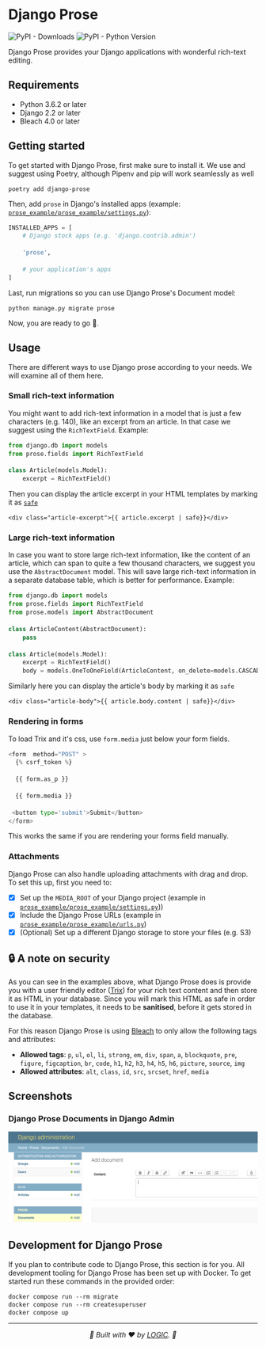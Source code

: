 # Django Prose

![PyPI - Downloads](https://img.shields.io/pypi/dw/django-prose?color=purple) ![PyPI - Python Version](https://img.shields.io/pypi/pyversions/django-prose)

Django Prose provides your Django applications with wonderful rich-text editing.

## Requirements

- Python 3.6.2 or later
- Django 2.2 or later
- Bleach 4.0 or later

## Getting started

To get started with Django Prose, first make sure to install it. We use and suggest using Poetry, although Pipenv and pip will work seamlessly as well

```console
poetry add django-prose
```

Then, add `prose` in Django's installed apps (example: [`prose_example/prose_example/settings.py`](https://github.com/withlogicco/django-prose/blob/55fb9319e55d873afe43968817a2f5ea3f055d11/prose_example/prose_example/settings.py#L46)):

```python
INSTALLED_APPS = [
    # Django stock apps (e.g. 'django.contrib.admin')

    'prose',

    # your application's apps
]
```

Last, run migrations so you can use Django Prose's Document model:

```
python manage.py migrate prose
```

Now, you are ready to go 🚀.

## Usage

There are different ways to use Django prose according to your needs. We will examine all of them here.

### Small rich-text information

You might want to add rich-text information in a model that is just a few characters (e.g. 140), like an excerpt from an article. In that case we suggest using the `RichTextField`. Example:

```py
from django.db import models
from prose.fields import RichTextField

class Article(models.Model):
    excerpt = RichTextField()
```

Then you can display the article excerpt in your HTML templates by marking it as [`safe`](https://docs.djangoproject.com/en/4.0/ref/templates/builtins/#safe)

```django
<div class="article-excerpt">{{ article.excerpt | safe}}</div>
```

### Large rich-text information

In case you want to store large rich-text information, like the content of an article, which can span to quite a few thousand characters, we suggest you use the `AbstractDocument` model. This will save large rich-text information in a separate database table, which is better for performance. Example:

```py
from django.db import models
from prose.fields import RichTextField
from prose.models import AbstractDocument

class ArticleContent(AbstractDocument):
    pass

class Article(models.Model):
    excerpt = RichTextField()
    body = models.OneToOneField(ArticleContent, on_delete=models.CASCADE)
```

Similarly here you can display the article's body by marking it as `safe`

```django
<div class="article-body">{{ article.body.content | safe}}</div>
```

### Rendering in forms

To load Trix and it's css, use `form.media` just below your form fields.

```py
<form  method="POST" >
  {% csrf_token %}
  
  {{ form.as_p }}
 
  {{ form.media }}
  
 <button type='submit'>Submit</button>
</form>
```

This works the same if you are rendering your forms field manually. 


### Attachments

Django Prose can also handle uploading attachments with drag and drop. To set this up, first you need to:

- [x] Set up the `MEDIA_ROOT` of your Django project (example in [`prose_example/prose_example/settings.py`](https://github.com/withlogicco/django-prose/blob/55fb9319e55d873afe43968817a2f5ea3f055d11/prose_example/prose_example/settings.py#L132)))
- [x] Include the Django Prose URLs (example in [`prose_example/prose_example/urls.py`](https://github.com/withlogicco/django-prose/blob/9073d713f8d3febe5c50705976dbb31063270886/prose_example/prose_example/urls.py#L9-L10))
- [x] (Optional) Set up a different Django storage to store your files (e.g. S3)

## 🔒 A note on security

As you can see in the examples above, what Django Prose does is provide you with a user friendly editor ([Trix](https://trix-editor.org/)) for your rich text content and then store it as HTML in your database. Since you will mark this HTML as safe in order to use it in your templates, it needs to be **sanitised**, before it gets stored in the database.

For this reason Django Prose is using [Bleach](https://bleach.readthedocs.io/en/latest/) to only allow the following tags and attributes:

- **Allowed tags**: `p`, `ul`, `ol`, `li`, `strong`, `em`, `div`, `span`, `a`, `blockquote`, `pre`, `figure`, `figcaption`, `br`, `code`, `h1`, `h2`, `h3`, `h4`, `h5`, `h6`, `picture`, `source`, `img`
- **Allowed attributes**: `alt`, `class`, `id`, `src`, `srcset`, `href`, `media`

## Screenshots

### Django Prose Documents in Django Admin


![Django Prose Document in Django Admin](./docs/django-admin-prose-document.png)

## Development for Django Prose

If you plan to contribute code to Django Prose, this section is for you. All development tooling for Django Prose has been set up with Docker. To get started run these commands in the provided order:

```console
docker compose run --rm migrate
docker compose run --rm createsuperuser
docker compose up
```

---

<p align="center">
  <i>🦄 Built with ❤️ by <a href="https://withlogic.co/">LOGIC</a>. 🦄</i>
</p>
